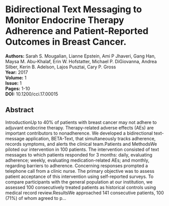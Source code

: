 # Bidirectional Text Messaging to Monitor Endocrine Therapy Adherence and Patient-Reported Outcomes in Breast Cancer.

**Authors:** Sarah S. Mougalian, Lianne Epstein, Ami P Jhaveri, Gang Han, Maysa M. Abu-Khalaf, Erin W. Hofstatter, Michael P. DiGiovanna, Andrea Silber, Kerin B. Adelson, Lajos Pusztai, Cary P. Gross  
**Year:** 2017  
**Volume:** 1  
**Issue:** 1  
**Pages:** 1-10  
**DOI:** 10.1200/cci.17.00015  

## Abstract
IntroductionUp to 40% of patients with breast cancer may not adhere to adjuvant endocrine therapy. Therapy-related adverse effects (AEs) are important contributors to nonadherence. We developed a bidirectional text-message application, BETA-Text, that simultaneously tracks adherence, records symptoms, and alerts the clinical team.Patients and MethodsWe piloted our intervention in 100 patients. The intervention consisted of text messages to which patients responded for 3 months: daily, evaluating adherence; weekly, evaluating medication-related AEs; and monthly, regarding barriers to adherence. Concerning responses prompted a telephone call from a clinic nurse. The primary objective was to assess patient acceptance of this intervention using self-reported surveys. To compare participants with the general population at our institution, we assessed 100 consecutively treated patients as historical controls using medical record review.ResultsWe approached 141 consecutive patients, 100 (71%) of whom agreed to p...

